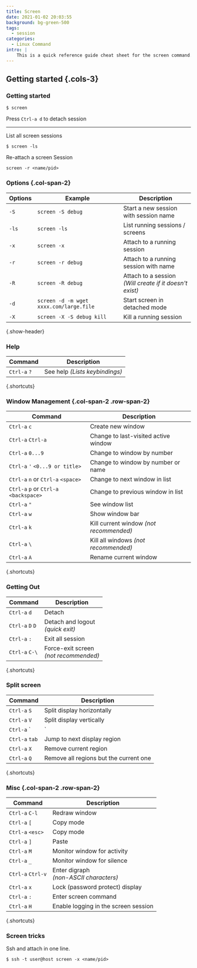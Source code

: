 ```yaml
---
title: Screen
date: 2021-01-02 20:03:55
background: bg-green-500
tags:
  - session
categories:
  - Linux Command
intro: |
    This is a quick reference guide cheat sheet for the screen command.
---
```



Getting started {.cols-3}
---------------

### Getting started

```shell script
$ screen 
```
Press `Ctrl-a d` to detach session

---

List all screen sessions
```shell script
$ screen -ls
```
Re-attach a screen Session
```shell script
screen -r <name/pid>
```


### Options {.col-span-2}
| Options | Example                                 | Description                           |
|---------|-----------------------------------------|---------------------------------------|
| `-S`    | `screen -S debug`                       | Start a new session with session name |
| `-ls`   | `screen -ls`                            | List running sessions / screens       |
| `-x`    | `screen -x`                             | Attach to a running session           |
| `-r`    | `screen -r debug`                       | Attach to a running session with name |
| `-R`    | `screen -R debug`                       | Attach to a session <br>_(Will create if it doesn't exist)_           |
| `-d`    | `screen -d -m wget xxxx.com/large.file` | Start screen in detached mode         |
| `-X`    | `screen -X -S debug kill`               | Kill a running session                |
{.show-header}




### Help

| Command      | Description                     |
|--------------|---------------------------------|
| `Ctrl-a` `?` | See help _(Lists keybindings)_  |
{.shortcuts}



### Window Management {.col-span-2 .row-span-2}
| Command                              | Description                                   |
|--------------------------------------|-----------------------------------------------|
| `Ctrl-a` `c`                         | Create new window                             |
| `Ctrl-a` `Ctrl-a`                    | Change to last-visited active window          |
| `Ctrl-a` `0...9`                     | Change to window by number                    |
| `Ctrl-a` `'` `<0...9 or title>`      | Change to window by number or name            |
| `Ctrl-a` `n` or `Ctrl-a` `<space>`     | Change to next window in list               |
| `Ctrl-a` `p` or `Ctrl-a` `<backspace>` | Change to previous window in list           |
| `Ctrl-a` `"`                         | See window list                               |
| `Ctrl-a` `w`                         | Show window bar                               |
| `Ctrl-a` `k`                         | Kill current window _(not recommended)_       |
| `Ctrl-a` `\`                         | Kill all windows _(not recommended)_          |
| `Ctrl-a` `A`                         | Rename current window                         |
{.shortcuts}



### Getting Out

| Command      | Description                           |
|--------------|---------------------------------------|
| `Ctrl-a` `d`   | Detach                                |
| `Ctrl-a` `D` `D` | Detach and logout <br>_(quick exit)_        |
| `Ctrl-a` `:`   | Exit all session                      |
| `Ctrl-a` `C-\` | Force-exit screen <br>_(not recommended)_ |
{.shortcuts}




### Split screen
| Command        | Description                            |
|----------------|----------------------------------------|
| `Ctrl-a` `S`   | Split display horizontally             |
| `Ctrl-a` `V`   | Split display vertically               |
| `Ctrl-a` `|`   | Split display vertically               |
| `Ctrl-a` `tab` | Jump to next display region            |
| `Ctrl-a` `X`   | Remove current region                  |
| `Ctrl-a` `Q`   | Remove all regions but the current one |
{.shortcuts}




### Misc {.col-span-2 .row-span-2}

| Command           | Description                          |
|-------------------|--------------------------------------|
| `Ctrl-a` `C-l`    | Redraw window                        |
| `Ctrl-a` `[`      | Copy mode                            |
| `Ctrl-a` `<esc>`  | Copy mode                            |
| `Ctrl-a` `]`      | Paste                                |
| `Ctrl-a` `M`      | Monitor window for activity          |
| `Ctrl-a` `_`      | Monitor window for silence           |
| `Ctrl-a` `Ctrl-v` | Enter digraph <br>_(non-ASCII characters)_ |
| `Ctrl-a` `x`      | Lock (password protect) display      |
| `Ctrl-a` `:`      | Enter screen command                 |
| `Ctrl-a` `H`      | Enable logging in the screen session |
{.shortcuts}


### Screen tricks
Ssh and attach in one line.
```shell script
$ ssh -t user@host screen -x <name/pid>
```
